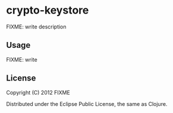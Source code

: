# crypto-keystore

FIXME: write description

## Usage

FIXME: write

## License

Copyright (C) 2012 FIXME

Distributed under the Eclipse Public License, the same as Clojure.
